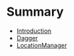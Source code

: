 # Summary

* [Introduction](README.md)
* [Dagger](chapter1.md)
* [LocationManager](locationmanager.md)

